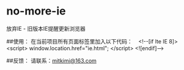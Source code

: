 # no-more-ie
放弃IE - 旧版本IE提醒更新浏览器

##使用：
在当前项目所有页面<head>标签里加入以下代码：
    &lt;!--[if lte IE 8]&gt;
       &lt;script&gt;
        window.location.href="ie.html";
       &lt;/script&gt;
    &lt;![endif]--&gt;

##反馈：
请联系：mitkimi@163.com
